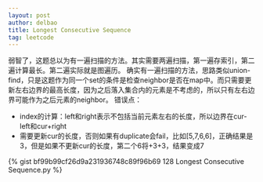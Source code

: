 ```yaml
---
layout: post
author: delbao
title: Longest Consecutive Sequence
tag: leetcode
---
```


弱智了，这题总以为有一遍扫描的方法。其实需要两遍扫描，第一遍存索引，第二遍计算最长。第二遍实际就是图遍历。
确实有一遍扫描的方法，思路类似union-find，只是这题作为同一个set的条件是检查neighbor是否在map中。而只需要更新左右边界的最高长度，因为之后落入集合内的元素是不考虑的，所以只有左右边界可能作为之后元素的neighbor。
错误点：
 
- index的计算：left和right表示不包括当前元素左右的长度，所以边界在cur-left和cur+right
- 需要更新cur的长度，否则如果有duplicate会fail，比如[5,7,6,6]，正确结果是3，但是如果不更新cur的长度，第二个6将+3+3，结果变成7
 
 
 {% gist bf99b99cf26d9a231936748c89f96b69 128 Longest Consecutive Sequence.py %}
 
